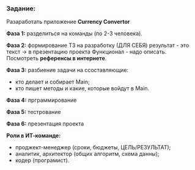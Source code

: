  ### Задание: 
 
Разаработать приложение **Currency Convertor**

**Фаза 1:** разделиться на команды (по 2-3 человека).

**Фаза 2:** формирование ТЗ на разработку (ДЛЯ СЕБЯ)
результат - это текст -> в презентацию проекта
Функционал - надо описать.
Посмотреть **референсы в интернете**.

**Фаза 3:** разбиение задачи на ссоставляющие:
- кто делает и собирает Main;
- кто пишет методы и какие, которые войдут в Main.

**Фаза 4:** прграммирование

**Фаза 5:** тестрование

**Фаза 6:** презентация проекта

**Роли в ИТ-команде:**
- проджект-менеджер (сроки, бюджеты, ЦЕЛЬ/РЕЗУЛЬТАТ);
- аналитик, архитектор (общих алгоритм, схема данны);
- кодер (програмист).